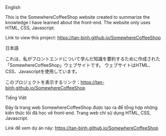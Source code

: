 English

This is the SomewhereCoffeeShop website created to summarize the knowledge I have learned about the front-end. The website only uses HTML, CSS, Javascript.

Link to view this project: https://tan-binh.github.io/SomewhereCoffeeShop

日本語

これは、私がフロントエンドについて学んだ知識を要約するために作成された「SomewhereCoffeeShop」ウェブサイトです。 ウェブサイトはHTML、CSS、Javascriptを使用しています。

このプロジェクトを表示するリンク：https://tan-binh.github.io/SomewhereCoffeeShop

Tiếng Việt

Đây là trang web SomewhereCoffeeShop được tạo ra để tổng hợp những kiến thức tôi đã học về front-end. Trang web chỉ sử dụng HTML, CSS, Javascript.

Link để xem dự án này: https://tan-binh.github.io/SomewhereCoffeeShop
